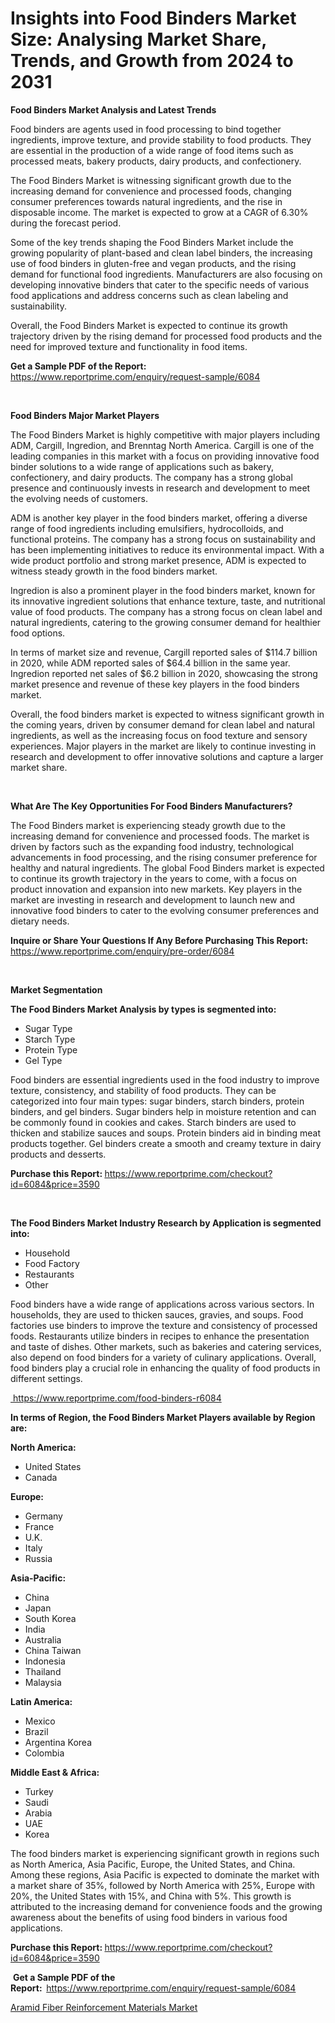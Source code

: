 <p><h1>Insights into Food Binders Market Size: Analysing Market Share, Trends, and Growth from 2024 to 2031</h1></p><p><strong>Food Binders Market Analysis and Latest Trends</strong></p>
<p><p>Food binders are agents used in food processing to bind together ingredients, improve texture, and provide stability to food products. They are essential in the production of a wide range of food items such as processed meats, bakery products, dairy products, and confectionery.</p><p>The Food Binders Market is witnessing significant growth due to the increasing demand for convenience and processed foods, changing consumer preferences towards natural ingredients, and the rise in disposable income. The market is expected to grow at a CAGR of 6.30% during the forecast period.</p><p>Some of the key trends shaping the Food Binders Market include the growing popularity of plant-based and clean label binders, the increasing use of food binders in gluten-free and vegan products, and the rising demand for functional food ingredients. Manufacturers are also focusing on developing innovative binders that cater to the specific needs of various food applications and address concerns such as clean labeling and sustainability.</p><p>Overall, the Food Binders Market is expected to continue its growth trajectory driven by the rising demand for processed food products and the need for improved texture and functionality in food items.</p></p>
<p><strong>Get a Sample PDF of the Report:&nbsp;</strong> <a href="https://www.reportprime.com/enquiry/request-sample/6084">https://www.reportprime.com/enquiry/request-sample/6084</a></p>
<p>&nbsp;</p>
<p><strong>Food Binders Major Market Players</strong></p>
<p><p>The Food Binders Market is highly competitive with major players including ADM, Cargill, Ingredion, and Brenntag North America. Cargill is one of the leading companies in this market with a focus on providing innovative food binder solutions to a wide range of applications such as bakery, confectionery, and dairy products. The company has a strong global presence and continuously invests in research and development to meet the evolving needs of customers.</p><p>ADM is another key player in the food binders market, offering a diverse range of food ingredients including emulsifiers, hydrocolloids, and functional proteins. The company has a strong focus on sustainability and has been implementing initiatives to reduce its environmental impact. With a wide product portfolio and strong market presence, ADM is expected to witness steady growth in the food binders market.</p><p>Ingredion is also a prominent player in the food binders market, known for its innovative ingredient solutions that enhance texture, taste, and nutritional value of food products. The company has a strong focus on clean label and natural ingredients, catering to the growing consumer demand for healthier food options.</p><p>In terms of market size and revenue, Cargill reported sales of $114.7 billion in 2020, while ADM reported sales of $64.4 billion in the same year. Ingredion reported net sales of $6.2 billion in 2020, showcasing the strong market presence and revenue of these key players in the food binders market.</p><p>Overall, the food binders market is expected to witness significant growth in the coming years, driven by consumer demand for clean label and natural ingredients, as well as the increasing focus on food texture and sensory experiences. Major players in the market are likely to continue investing in research and development to offer innovative solutions and capture a larger market share.</p></p>
<p>&nbsp;</p>
<p><strong>What Are The Key Opportunities For Food Binders Manufacturers?</strong></p>
<p><p>The Food Binders market is experiencing steady growth due to the increasing demand for convenience and processed foods. The market is driven by factors such as the expanding food industry, technological advancements in food processing, and the rising consumer preference for healthy and natural ingredients. The global Food Binders market is expected to continue its growth trajectory in the years to come, with a focus on product innovation and expansion into new markets. Key players in the market are investing in research and development to launch new and innovative food binders to cater to the evolving consumer preferences and dietary needs.</p></p>
<p><strong>Inquire or Share Your Questions If Any Before Purchasing This Report:</strong> <a href="https://www.reportprime.com/enquiry/pre-order/6084">https://www.reportprime.com/enquiry/pre-order/6084</a></p>
<p>&nbsp;</p>
<p><strong>Market Segmentation</strong></p>
<p><strong>The Food Binders Market Analysis by types is segmented into:</strong></p>
<p><ul><li>Sugar Type</li><li>Starch Type</li><li>Protein Type</li><li>Gel Type</li></ul></p>
<p><p>Food binders are essential ingredients used in the food industry to improve texture, consistency, and stability of food products. They can be categorized into four main types: sugar binders, starch binders, protein binders, and gel binders. Sugar binders help in moisture retention and can be commonly found in cookies and cakes. Starch binders are used to thicken and stabilize sauces and soups. Protein binders aid in binding meat products together. Gel binders create a smooth and creamy texture in dairy products and desserts.</p></p>
<p><strong>Purchase this Report:&nbsp;</strong><a href="https://www.reportprime.com/checkout?id=6084&price=3590">https://www.reportprime.com/checkout?id=6084&price=3590</a></p>
<p>&nbsp;</p>
<p><strong>The Food Binders Market Industry Research by Application is segmented into:</strong></p>
<p><ul><li>Household</li><li>Food Factory</li><li>Restaurants</li><li>Other</li></ul></p>
<p><p>Food binders have a wide range of applications across various sectors. In households, they are used to thicken sauces, gravies, and soups. Food factories use binders to improve the texture and consistency of processed foods. Restaurants utilize binders in recipes to enhance the presentation and taste of dishes. Other markets, such as bakeries and catering services, also depend on food binders for a variety of culinary applications. Overall, food binders play a crucial role in enhancing the quality of food products in different settings.</p></p>
<p><a href="https://www.reportprime.com/food-binders-r6084">&nbsp;https://www.reportprime.com/food-binders-r6084</a></p>
<p><strong>In terms of Region, the Food Binders Market Players available by Region are:</strong></p>
<p>
    <p> <strong> North America: </strong>
        <ul>
            <li>United States</li>
            <li>Canada</li>
        </ul>
        </p> 
    <p> <strong> Europe: </strong>
        <ul>
            <li>Germany</li>
            <li>France</li>
            <li>U.K.</li>
            <li>Italy</li>
            <li>Russia</li>
        </ul>
        </p> 
    <p> <strong> Asia-Pacific: </strong>
        <ul>
            <li>China</li>
            <li>Japan</li>
            <li>South Korea</li>
            <li>India</li>
            <li>Australia</li>
            <li>China Taiwan</li>
            <li>Indonesia</li>
            <li>Thailand</li>
            <li>Malaysia</li>
        </ul>
        </p> 
    <p> <strong> Latin America: </strong>
        <ul>
            <li>Mexico</li>
            <li>Brazil</li>
            <li>Argentina Korea</li>
            <li>Colombia</li>
        </ul>
        </p> 
    <p> <strong> Middle East & Africa: </strong>
        <ul>
            <li>Turkey</li>
            <li>Saudi</li>
            <li>Arabia</li>
            <li>UAE</li>
            <li>Korea</li>
        </ul>
    </p>
    </p>
<p><p>The food binders market is experiencing significant growth in regions such as North America, Asia Pacific, Europe, the United States, and China. Among these regions, Asia Pacific is expected to dominate the market with a market share of 35%, followed by North America with 25%, Europe with 20%, the United States with 15%, and China with 5%. This growth is attributed to the increasing demand for convenience foods and the growing awareness about the benefits of using food binders in various food applications.</p></p>
<p><strong>Purchase this Report: </strong><a href="https://www.reportprime.com/checkout?id=6084&price=3590">https://www.reportprime.com/checkout?id=6084&price=3590</a></p>
<p>&nbsp;<strong>Get a Sample PDF of the Report:&nbsp;&nbsp;</strong><a href="https://www.reportprime.com/enquiry/request-sample/6084">https://www.reportprime.com/enquiry/request-sample/6084</a></p>
<p><strong></strong></p>
<p><p><a href="https://military-diascia-e68.notion.site/Global-Aramid-Fiber-Reinforcement-Materials-Market-by-Types-Applications-and-Major-Players-with-R-9ead278500494e17b0473a32826d14f5">Aramid Fiber Reinforcement Materials Market</a></p></p>